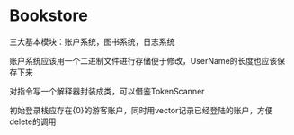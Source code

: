 # Bookstore

三大基本模块：账户系统，图书系统，日志系统

账户系统应该用一个二进制文件进行存储便于修改，UserName的长度也应该保存下来

对指令写一个解释器封装成类，可以借鉴TokenScanner

初始登录栈应存在{0}的游客账户，同时用vector记录已经登陆的账户，方便delete的调用


